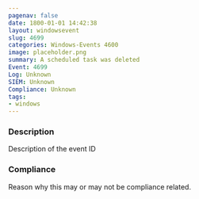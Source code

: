 ```yaml
---
pagenav: false
date: 1800-01-01 14:42:38
layout: windowsevent
slug: 4699
categories: Windows-Events 4600
image: placeholder.png
summary: A scheduled task was deleted
Event: 4699
Log: Unknown
SIEM: Unknown
Compliance: Unknown
tags:
- windows
---
```


### Description

Description of the event ID

### Compliance

Reason why this may or may not be compliance related.
